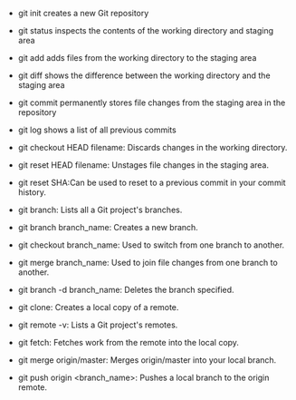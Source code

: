 - git init creates a new Git repository

- git status inspects the contents of the working directory and staging area

- git add adds files from the working directory to the staging area

- git diff shows the difference between the working directory and the staging area

- git commit permanently stores file changes from the staging area in the repository

- git log shows a list of all previous commits



- git checkout HEAD filename: Discards changes in the working directory.

- git reset HEAD filename: Unstages file changes in the staging area.

- git reset SHA:Can be used to reset to a previous commit in your commit history.

- git branch: Lists all a Git project's branches.

- git branch branch_name: Creates a new branch.

- git checkout branch_name: Used to switch from one branch to another.

- git merge branch_name: Used to join file changes from one branch to another.

- git branch -d branch_name: Deletes the branch specified.


- git clone: Creates a local copy of a remote.

- git remote -v: Lists a Git project's remotes.

- git fetch: Fetches work from the remote into the local copy.

- git merge origin/master: Merges origin/master into your local branch.

- git push origin <branch_name>: Pushes a local branch to the origin remote.
